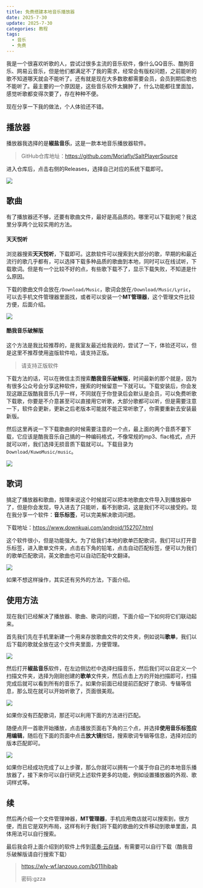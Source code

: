 ```yaml
---
title: 免费搭建本地音乐播放器
date: 2025-7-30
update: 2025-7-30
categories: 教程
tags:
  - 音乐
  - 免费
---
```


我是一个很喜欢听歌的人，尝试过很多主流的音乐软件，像什么QQ音乐、酷狗音乐、网易云音乐，但是他们都满足不了我的需求，经常会有版权问题，之前能听的歌不知道哪天就会不能听了。还有就是现在大多数歌都需要会员，会员到期后歌也不能听了。最主要的一个原因是，这些音乐软件太臃肿了，什么功能都往里面加，感觉听歌都变得次要了，存在种种不便。

现在分享一下我的做法，个人体验还不错。

<!-- more -->

## 播放器

播放器我选择的是**椒盐音乐**，这是一款本地音乐播放器软件。

> GitHub仓库地址：https://github.com/Moriafly/SaltPlayerSource

进入仓库后，点击右侧的Releases，选择自己对应的系统下载即可。

![](https://image-wlyblog-1370229696.cos.ap-guangzhou.myqcloud.com/img/%E6%A4%92%E7%9B%90%E9%9F%B3%E4%B9%90GitHub%E4%BB%93%E5%BA%93.png)

## 歌曲

有了播放器还不够，还要有歌曲文件，最好是高品质的。哪里可以下载到呢？我这里分享两个比较实用的方法。

#### 天天悦听

浏览器搜索**天天悦听**，下载即可。这款软件可以搜索到大部分的歌，早期的和最近流行的歌几乎都有，可以选择下载多种品质的歌曲到本地，同时可以在线试听，下载歌词。但是有一个比较不好的点，有些歌下载不了，显示下载失败，不知道是什么原因。

下载的歌曲文件会放在`/Download/Music`，歌词会放在`/Download/Music/Lyric`，可以去手机文件管理器里面找，或者可以安装一个**MT管理器**，这个管理文件比较方便，后面介绍。

![](https://image-wlyblog-1370229696.cos.ap-guangzhou.myqcloud.com/img/%E5%A4%A9%E5%A4%A9%E6%82%A6%E5%90%AC.jpg)

#### 酷我音乐破解版

这个方法是我比较推荐的，是我室友最近给我说的，尝试了一下，体验还可以，但是这里不推荐使用盗版软件哈，请支持正版。

> 请支持正版软件

下载方法的话，可以在微信主页搜索**酷我音乐破解版**，时间最新的那个就是，因为有很多公众号会分享这种软件，搜索的时候留意一下就可以。下载安装后，你会发现这跟正版酷我音乐几乎一样，不同就在于你登录后会默认是会员，可以免费听歌下载歌，你要是不介意甚至可以直接用它听歌，大部分歌都可以听，但是需要注意一下，软件会更新，更新之后老版本可能就不能正常听歌了，你需要重新去安装最新版。

然后这里再说一下下载歌曲的时候需要注意的一个点，最上面的两个音质不要下载，它应该是酷我音乐自己搞的一种编码格式，不像常规的mp3、flac格式，点开就可以听，我们选择无损音质下载就可以。下载目录为`Download/KuwoMusic/music`。

![](https://image-wlyblog-1370229696.cos.ap-guangzhou.myqcloud.com/img/%E9%85%B7%E6%88%91%E9%9F%B3%E4%B9%90%E7%A0%B4%E8%A7%A3%E7%89%88.jpg)

## 歌词

搞定了播放器和歌曲，按理来说这个时候就可以把本地歌曲文件导入到播放器中了，但是你会发现，导入进去了只能听，看不到歌词，这是我们不可以接受的。现在我分享一个软件：**音乐标签**，可以完美解决歌词问题。

下载地址：https://www.downkuai.com/android/152707.html

这个软件很小，但是功能强大。为了给我们本地的歌单匹配歌词，我们可以打开音乐标签，进入歌单文件夹，点击右下角的铅笔，点击自动匹配标签，便可以为我们的歌单匹配歌词，英文歌曲也可以自动匹配中文翻译。

![](https://image-wlyblog-1370229696.cos.ap-guangzhou.myqcloud.com/img/%E9%9F%B3%E4%B9%90%E6%A0%87%E7%AD%BE.jpg)

如果不想这样操作，其实还有另外的方法，下面介绍。

## 使用方法

现在我们已经解决了播放器、歌曲、歌词的问题，下面介绍一下如何将它们联动起来。

首先我们先在手机里新建一个用来存放歌曲文件的文件夹，例如说叫**歌单**，我们以后下载的歌就全放在这个文件夹里面，方便管理。

![](https://image-wlyblog-1370229696.cos.ap-guangzhou.myqcloud.com/img/%E6%AD%8C%E5%8D%95%E6%96%87%E4%BB%B6%E5%A4%B9.jpg)

然后打开**椒盐音乐**软件，在左边侧边栏中选择扫描音乐，然后我们可以自定义一个扫描文件夹，选择为刚刚创建的**歌单**文件夹，然后点击上方的开始扫描即可，扫描完成后就可以看到所有的音乐了。如果你前面已经提前匹配好了歌词、专辑等信息，那么现在就可以开始听歌了，页面很美观。

![](https://image-wlyblog-1370229696.cos.ap-guangzhou.myqcloud.com/img/%E6%89%AB%E6%8F%8F%E9%9F%B3%E4%B9%90.jpg)

如果你没有匹配歌词，那还可以利用下面的方法进行匹配。

随便点开一首歌开始播放，点击播放页面右下角的三个点，并选择**使用音乐标签应用编辑**，随后在下面的页面中点击**放大镜**按钮，搜索歌词专辑等信息，选择对应的版本匹配即可。

![](https://image-wlyblog-1370229696.cos.ap-guangzhou.myqcloud.com/img/%E5%8C%B9%E9%85%8D%E6%AD%8C%E8%AF%8D.jpg)

如果你已经成功完成了以上步骤，那么你就可以拥有一个属于你自己的本地音乐播放器了，接下来你可以自行研究上述软件更多的功能，例如设置播放器的外观、歌词样式等。

## 续

然后再介绍一个文件管理神器，**MT管理器**，手机应用商店就可以搜索到，很方便，而且它是双列布局，这样有利于我们将下载的歌曲的文件移动到歌单里面，具体用法可以自行搜索。

最后我会将上面介绍到的软件上传到[蓝奏·云存储](https://pc.woozooo.com/)，有需要可以自行下载（酷我音乐破解版请自行搜索下载）

>https://wly-wf.lanzouo.com/b011lhibab
>
>密码:gzza